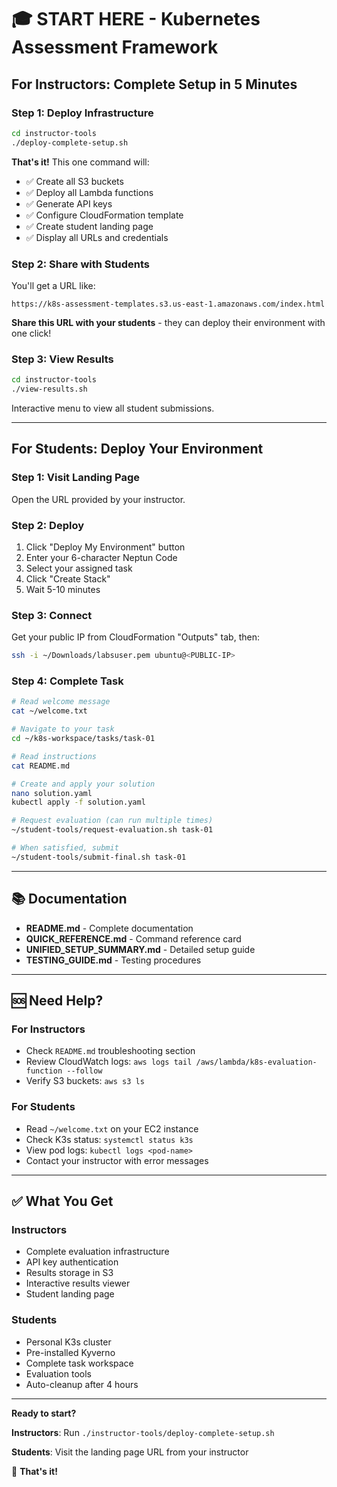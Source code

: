 # 🎓 START HERE - Kubernetes Assessment Framework

## For Instructors: Complete Setup in 5 Minutes

### Step 1: Deploy Infrastructure

```bash
cd instructor-tools
./deploy-complete-setup.sh
```

**That's it!** This one command will:
- ✅ Create all S3 buckets
- ✅ Deploy all Lambda functions
- ✅ Generate API keys
- ✅ Configure CloudFormation template
- ✅ Create student landing page
- ✅ Display all URLs and credentials

### Step 2: Share with Students

You'll get a URL like:
```
https://k8s-assessment-templates.s3.us-east-1.amazonaws.com/index.html
```

**Share this URL with your students** - they can deploy their environment with one click!

### Step 3: View Results

```bash
cd instructor-tools
./view-results.sh
```

Interactive menu to view all student submissions.

---

## For Students: Deploy Your Environment

### Step 1: Visit Landing Page

Open the URL provided by your instructor.

### Step 2: Deploy

1. Click "Deploy My Environment" button
2. Enter your 6-character Neptun Code
3. Select your assigned task
4. Click "Create Stack"
5. Wait 5-10 minutes

### Step 3: Connect

Get your public IP from CloudFormation "Outputs" tab, then:

```bash
ssh -i ~/Downloads/labsuser.pem ubuntu@<PUBLIC-IP>
```

### Step 4: Complete Task

```bash
# Read welcome message
cat ~/welcome.txt

# Navigate to your task
cd ~/k8s-workspace/tasks/task-01

# Read instructions
cat README.md

# Create and apply your solution
nano solution.yaml
kubectl apply -f solution.yaml

# Request evaluation (can run multiple times)
~/student-tools/request-evaluation.sh task-01

# When satisfied, submit
~/student-tools/submit-final.sh task-01
```

---

## 📚 Documentation

- **README.md** - Complete documentation
- **QUICK_REFERENCE.md** - Command reference card
- **UNIFIED_SETUP_SUMMARY.md** - Detailed setup guide
- **TESTING_GUIDE.md** - Testing procedures

---

## 🆘 Need Help?

### For Instructors
- Check `README.md` troubleshooting section
- Review CloudWatch logs: `aws logs tail /aws/lambda/k8s-evaluation-function --follow`
- Verify S3 buckets: `aws s3 ls`

### For Students
- Read `~/welcome.txt` on your EC2 instance
- Check K3s status: `systemctl status k3s`
- View pod logs: `kubectl logs <pod-name>`
- Contact your instructor with error messages

---

## ✅ What You Get

### Instructors
- Complete evaluation infrastructure
- API key authentication
- Results storage in S3
- Interactive results viewer
- Student landing page

### Students
- Personal K3s cluster
- Pre-installed Kyverno
- Complete task workspace
- Evaluation tools
- Auto-cleanup after 4 hours

---

**Ready to start?**

**Instructors**: Run `./instructor-tools/deploy-complete-setup.sh`

**Students**: Visit the landing page URL from your instructor

🎉 **That's it!**
